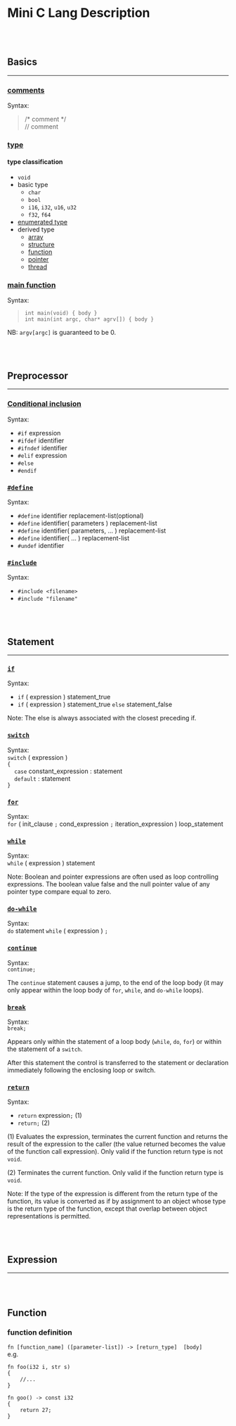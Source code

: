 # Mini C Lang Description


&nbsp;   
&nbsp;   
## Basics
-----

<a id="comments"></a>
### [comments](https://en.cppreference.com/w/c/comment)
Syntax:  
> /* comment */  
> // comment


<a id="type"></a>
### [type](https://en.cppreference.com/w/c/language/type)
#### type classification

- `void`
- basic type
    - `char`
    - `bool`
    - `i16`, `i32`, `u16`, `u32`
    - `f32`, `f64`
- [enumerated type](#)
- derived type
    - [array]()
    - [structure]()
    - [function]()
    - [pointer]()
    - [thread]()



<a id="main_function"></a>
### [main function](https://en.cppreference.com/w/c/language/main_function)
Syntax:  
> `int main(void) { body }`   
> `int main(int argc, char* agrv[]) { body }`

NB: `argv[argc]` is guaranteed to be 0.





&nbsp;   
&nbsp;   
## Preprocessor
-----

### [Conditional inclusion](https://en.cppreference.com/w/c/preprocessor/conditional)
Syntax:  

- `#if` expression		
- `#ifdef` identifier		
- `#ifndef` identifier		
- `#elif` expression		
- `#else`		
- `#endif`

### [`#define`](https://en.cppreference.com/w/c/preprocessor/replace)
Syntax:

- `#define` identifier replacement-list(optional)
- `#define` identifier( parameters ) replacement-list
- `#define` identifier( parameters, ... ) replacement-list
- `#define` identifier( ... ) replacement-list
- `#undef` identifier



### [`#include`](https://en.cppreference.com/w/c/preprocessor/include)
Syntax:  

- `#include <filename>`
- `#include "filename"`





&nbsp;   
&nbsp;   
## Statement
-----

### [`if`](https://en.cppreference.com/w/c/language/if)
Syntax:

- `if` ( expression ) statement_true
- `if` ( expression ) statement_true `else` statement_false

Note: The else is always associated with the closest preceding if.


### [`switch`](https://en.cppreference.com/w/c/language/switch)
Syntax:   
`switch` ( expression )   
`{`  
&nbsp;&nbsp;&nbsp;  `case` constant_expression : statement  
&nbsp;&nbsp;&nbsp;  `default` : statement  
`}`  


### [`for`](https://en.cppreference.com/w/c/language/for)
Syntax:   
`for` ( init_clause `;` cond_expression `;` iteration_expression ) loop_statement		


### [`while`](https://en.cppreference.com/w/c/language/while)
Syntax:  
`while` ( expression ) statement		

Note: Boolean and pointer expressions are often used as loop controlling expressions. The boolean value false and the null pointer value of any pointer type compare equal to zero.


### [`do-while`](https://en.cppreference.com/w/c/language/do)
Syntax:   
`do` statement `while` ( expression ) `;`  


### [`continue`](https://en.cppreference.com/w/c/language/continue)
Syntax:   
`continue;`  

The `continue` statement causes a jump, to the end of the loop body (it may only appear within the loop body of `for`, `while`, and `do-while` loops).


### [`break`](https://en.cppreference.com/w/c/language/break)
Syntax:   
`break;`

Appears only within the statement of a loop body (`while`, `do`, `for`) or within the statement of a `switch`.

After this statement the control is transferred to the statement or declaration immediately following the enclosing loop or switch.


### [`return`](https://en.cppreference.com/w/c/language/return)
Syntax:   

- `return` expression`;` (1)
- `return;` (2)

(1) Evaluates the expression, terminates the current function and returns the result of the expression to the caller (the value returned becomes the value of the function call expression). Only valid if the function return type is not `void`.

(2) Terminates the current function. Only valid if the function return type is `void`.

Note: If the type of the expression is different from the return type of the function, its value is converted as if by assignment to an object whose type is the return type of the function, except that overlap between object representations is permitted.






&nbsp;   
&nbsp;   
## Expression
-----






&nbsp;   
&nbsp;   
## Function

### function definition

`fn [function_name] ([parameter-list]) -> [return_type]  [body]`   
e.g.  

    fn foo(i32 i, str s)
    {
        //...
    }
    
    fn goo() -> const i32 
    {
        return 27;
    }





&nbsp;   
&nbsp;   